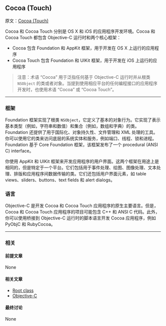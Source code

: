 ## Cocoa (Touch)

原文：[Cocoa (Touch)](https://developer.apple.com/library/archive/documentation/General/Conceptual/DevPedia-CocoaCore/Cocoa.html#//apple_ref/doc/uid/TP40008195-CH9-SW1)

Cocoa 和 Cocoa Touch 分别是 OS X 和 iOS 的应用程序开发环境。Cocoa 和 Cocoa Touch 都包含 Objective-C 运行时和两个核心框架：

* Cocoa 包含 Foundation 和 AppKit 框架，用于开发在 OS X 上运行的应用程序
* Cocoa Touch 包含 Foundation 和 UIKit 框架，用于开发在 iOS 上运行的应用程序

> 注意：术语 “Cocoa” 用于泛指任何基于 Objective-C 运行时并从根类 `NSObject` 的类或者对象。当提到使用相应平台的任何编程接口的应用程序开发时，也使用术语 “Cocoa” 或 “Cocoa Touch”。

---

### 框架

Foundation 框架实现了根类 `NSObject`，它定义了基本的对象行为。它实现了表示基本类型（例如，字符串和数值）和集合（例如，数组和字典）的类。Foundation 还提供了用于国际化、对象持久性、文件管理和 XML 处理的工具。你可以使用它的类来访问底层的系统实体和服务，例如端口、线程、锁和进程。Foundation 基于 Core Foundation 框架，该框架发布了一个 procedural (ANSI C) interface。

你使用 AppKit 和 UIKit 框架来开发应用程序的用户界面。这两个框架在用途上是相同的，但是特定于一个平台。它们包括用于事件处理、绘图、图像处理、文本处理、排版和应用程序间数据传输的类。它们还包括用户界面元素，如 table views、sliders、buttons、text fields 和 alert dialogs。

### 语言

Objective-C 是开发 Cocoa 和 Cocoa Touch 应用程序的原生主要语言。但是，Cocoa 和 Cocoa Touch 应用程序的项目可能包含 C++ 和 ANSI C 代码。此外，你可以使用桥接到 Objective-C 运行时的脚本语言开发 Cocoa 应用程序，例如 PyObjC 和 RubyCocoa。

---

### 相关

#### 前提文章

None

#### 相关文章

- [Root class](https://developer.apple.com/library/archive/documentation/General/Conceptual/DevPedia-CocoaCore/RootClass.html#//apple_ref/doc/uid/TP40008195-CH46-SW1)
- [Objective-C](https://developer.apple.com/library/archive/documentation/General/Conceptual/DevPedia-CocoaCore/ObjectiveC.html#//apple_ref/doc/uid/TP40008195-CH43-SW1)

#### 最终讨论

None
